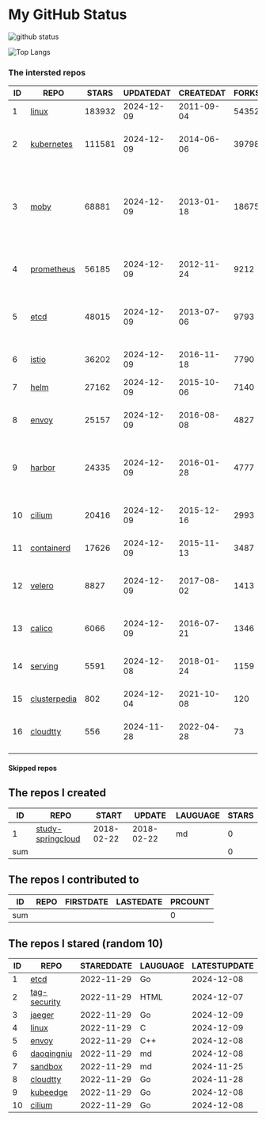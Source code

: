 # My GitHub Status

<img src="https://github-readme-stats-1.yihong0618.vercel.app/api?username=daoqingniu&show_icons=true&&&hide_title=true&count_private=true" alt="github status" />

![Top Langs](https://github-readme-stats-1.yihong0618.vercel.app/api/top-langs/?username=daoqingniu&layout=compact)

<!--START_SECTION:github_repos-->
### The intersted repos
| ID |                              REPO                               | STARS  | UPDATEDAT  | CREATEDAT  | FORKSCOUNT |                                                DESCRIPTIONS                                                |
|----|-----------------------------------------------------------------|--------|------------|------------|------------|------------------------------------------------------------------------------------------------------------|
|  1 | [linux](https://github.com/torvalds/linux)                      | 183932 | 2024-12-09 | 2011-09-04 |      54352 | Linux kernel source tree                                                                                   |
|  2 | [kubernetes](https://github.com/kubernetes/kubernetes)          | 111581 | 2024-12-09 | 2014-06-06 |      39798 | Production-Grade Container Scheduling and Management                                                       |
|  3 | [moby](https://github.com/moby/moby)                            |  68881 | 2024-12-09 | 2013-01-18 |      18675 | The Moby Project - a collaborative project for the container ecosystem to assemble container-based systems |
|  4 | [prometheus](https://github.com/prometheus/prometheus)          |  56185 | 2024-12-09 | 2012-11-24 |       9212 | The Prometheus monitoring system and time series database.                                                 |
|  5 | [etcd](https://github.com/etcd-io/etcd)                         |  48015 | 2024-12-09 | 2013-07-06 |       9793 | Distributed reliable key-value store for the most critical data of a distributed system                    |
|  6 | [istio](https://github.com/istio/istio)                         |  36202 | 2024-12-09 | 2016-11-18 |       7790 | Connect, secure, control, and observe services.                                                            |
|  7 | [helm](https://github.com/helm/helm)                            |  27162 | 2024-12-09 | 2015-10-06 |       7140 | The Kubernetes Package Manager                                                                             |
|  8 | [envoy](https://github.com/envoyproxy/envoy)                    |  25157 | 2024-12-09 | 2016-08-08 |       4827 | Cloud-native high-performance edge/middle/service proxy                                                    |
|  9 | [harbor](https://github.com/goharbor/harbor)                    |  24335 | 2024-12-09 | 2016-01-28 |       4777 | An open source trusted cloud native registry project that stores, signs, and scans content.                |
| 10 | [cilium](https://github.com/cilium/cilium)                      |  20416 | 2024-12-09 | 2015-12-16 |       2993 | eBPF-based Networking, Security, and Observability                                                         |
| 11 | [containerd](https://github.com/containerd/containerd)          |  17626 | 2024-12-09 | 2015-11-13 |       3487 | An open and reliable container runtime                                                                     |
| 12 | [velero](https://github.com/vmware-tanzu/velero)                |   8827 | 2024-12-09 | 2017-08-02 |       1413 | Backup and migrate Kubernetes applications and their persistent volumes                                    |
| 13 | [calico](https://github.com/projectcalico/calico)               |   6066 | 2024-12-09 | 2016-07-21 |       1346 | Cloud native networking and network security                                                               |
| 14 | [serving](https://github.com/knative/serving)                   |   5591 | 2024-12-08 | 2018-01-24 |       1159 | Kubernetes-based, scale-to-zero, request-driven compute                                                    |
| 15 | [clusterpedia](https://github.com/clusterpedia-io/clusterpedia) |    802 | 2024-12-04 | 2021-10-08 |        120 | The Encyclopedia of Kubernetes clusters                                                                    |
| 16 | [cloudtty](https://github.com/cloudtty/cloudtty)                |    556 | 2024-11-28 | 2022-04-28 |         73 | A Friendly Kubernetes CloudShell (Web Terminal) !                                                          |



#### Skipped repos
<!--END_SECTION:github_repos-->

<!--START_SECTION:my_github-->
## The repos I created
| ID  |                                 REPO                                 |   START    |   UPDATE   | LAUGUAGE | STARS |
|-----|----------------------------------------------------------------------|------------|------------|----------|-------|
|   1 | [study-springcloud](https://github.com/daoqingniu/study-springcloud) | 2018-02-22 | 2018-02-22 | md       |     0 |
| sum |                                                                      |            |            |          |     0 |

## The repos I contributed to
| ID  | REPO | FIRSTDATE | LASTEDATE | PRCOUNT |
|-----|------|-----------|-----------|---------|
| sum |      |           |           |       0 |

## The repos I stared (random 10)
| ID |                          REPO                          | STAREDDATE | LAUGUAGE | LATESTUPDATE |
|----|--------------------------------------------------------|------------|----------|--------------|
|  1 | [etcd](https://github.com/etcd-io/etcd)                | 2022-11-29 | Go       | 2024-12-08   |
|  2 | [tag-security](https://github.com/cncf/tag-security)   | 2022-11-29 | HTML     | 2024-12-07   |
|  3 | [jaeger](https://github.com/jaegertracing/jaeger)      | 2022-11-29 | Go       | 2024-12-09   |
|  4 | [linux](https://github.com/torvalds/linux)             | 2022-11-29 | C        | 2024-12-09   |
|  5 | [envoy](https://github.com/envoyproxy/envoy)           | 2022-11-29 | C++      | 2024-12-08   |
|  6 | [daoqingniu](https://github.com/daoqingniu/daoqingniu) | 2022-11-29 | md       | 2024-12-08   |
|  7 | [sandbox](https://github.com/cncf/sandbox)             | 2022-11-29 | md       | 2024-11-25   |
|  8 | [cloudtty](https://github.com/cloudtty/cloudtty)       | 2022-11-29 | Go       | 2024-11-28   |
|  9 | [kubeedge](https://github.com/kubeedge/kubeedge)       | 2022-11-29 | Go       | 2024-12-08   |
| 10 | [cilium](https://github.com/cilium/cilium)             | 2022-11-29 | Go       | 2024-12-08   |

<!--END_SECTION:my_github-->
